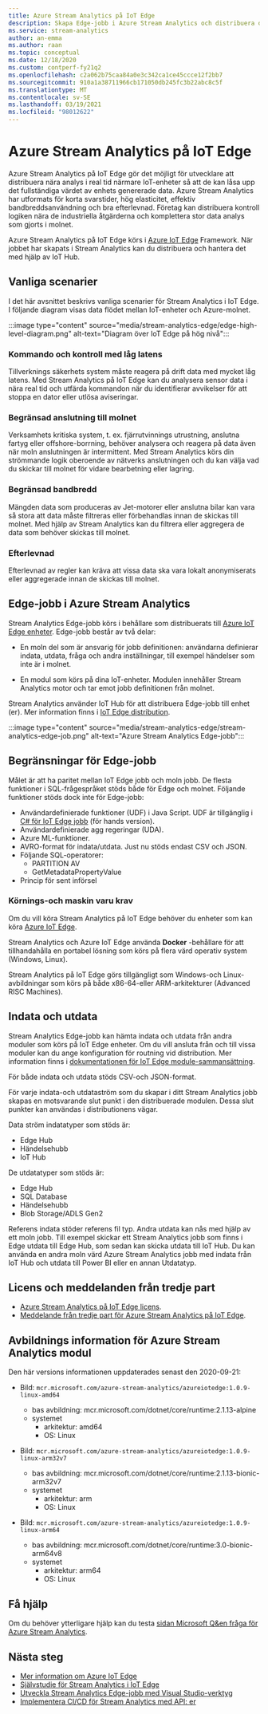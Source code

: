 ```yaml
---
title: Azure Stream Analytics på IoT Edge
description: Skapa Edge-jobb i Azure Stream Analytics och distribuera dem till enheter som kör Azure IoT Edge.
ms.service: stream-analytics
author: an-emma
ms.author: raan
ms.topic: conceptual
ms.date: 12/18/2020
ms.custom: contperf-fy21q2
ms.openlocfilehash: c2a062b75caa84a0e3c342ca1ce45ccce12f2bb7
ms.sourcegitcommit: 910a1a38711966cb171050db245fc3b22abc8c5f
ms.translationtype: MT
ms.contentlocale: sv-SE
ms.lasthandoff: 03/19/2021
ms.locfileid: "98012622"
---
```

# <a name="azure-stream-analytics-on-iot-edge"></a>Azure Stream Analytics på IoT Edge
 
Azure Stream Analytics på IoT Edge gör det möjligt för utvecklare att distribuera nära analys i real tid närmare IoT-enheter så att de kan låsa upp det fullständiga värdet av enhets genererade data. Azure Stream Analytics har utformats för korta svarstider, hög elasticitet, effektiv bandbreddsanvändning och bra efterlevnad. Företag kan distribuera kontroll logiken nära de industriella åtgärderna och komplettera stor data analys som gjorts i molnet.

Azure Stream Analytics på IoT Edge körs i [Azure IoT Edge](https://azure.microsoft.com/campaigns/iot-edge/) Framework. När jobbet har skapats i Stream Analytics kan du distribuera och hantera det med hjälp av IoT Hub.

## <a name="common-scenarios"></a>Vanliga scenarier

I det här avsnittet beskrivs vanliga scenarier för Stream Analytics i IoT Edge. I följande diagram visas data flödet mellan IoT-enheter och Azure-molnet.

:::image type="content" source="media/stream-analytics-edge/edge-high-level-diagram.png" alt-text="Diagram över IoT Edge på hög nivå":::

### <a name="low-latency-command-and-control"></a>Kommando och kontroll med låg latens

Tillverknings säkerhets system måste reagera på drift data med mycket låg latens. Med Stream Analytics på IoT Edge kan du analysera sensor data i nära real tid och utfärda kommandon när du identifierar avvikelser för att stoppa en dator eller utlösa aviseringar.

### <a name="limited-connectivity-to-the-cloud"></a>Begränsad anslutning till molnet

Verksamhets kritiska system, t. ex. fjärrutvinnings utrustning, anslutna fartyg eller offshore-borrning, behöver analysera och reagera på data även när moln anslutningen är intermittent. Med Stream Analytics körs din strömmande logik oberoende av nätverks anslutningen och du kan välja vad du skickar till molnet för vidare bearbetning eller lagring.

### <a name="limited-bandwidth"></a>Begränsad bandbredd

Mängden data som produceras av Jet-motorer eller anslutna bilar kan vara så stora att data måste filtreras eller förbehandlas innan de skickas till molnet. Med hjälp av Stream Analytics kan du filtrera eller aggregera de data som behöver skickas till molnet.

### <a name="compliance"></a>Efterlevnad

Efterlevnad av regler kan kräva att vissa data ska vara lokalt anonymiserats eller aggregerade innan de skickas till molnet.

## <a name="edge-jobs-in-azure-stream-analytics"></a>Edge-jobb i Azure Stream Analytics

Stream Analytics Edge-jobb körs i behållare som distribuerats till [Azure IoT Edge enheter](../iot-edge/about-iot-edge.md). Edge-jobb består av två delar:

* En moln del som är ansvarig för jobb definitionen: användarna definierar indata, utdata, fråga och andra inställningar, till exempel händelser som inte är i molnet.

* En modul som körs på dina IoT-enheter. Modulen innehåller Stream Analytics motor och tar emot jobb definitionen från molnet. 

Stream Analytics använder IoT Hub för att distribuera Edge-jobb till enhet (er). Mer information finns i [IoT Edge distribution](../iot-edge/module-deployment-monitoring.md).

:::image type="content" source="media/stream-analytics-edge/stream-analytics-edge-job.png" alt-text="Azure Stream Analytics Edge-jobb":::

## <a name="edge-job-limitations"></a>Begränsningar för Edge-jobb

Målet är att ha paritet mellan IoT Edge jobb och moln jobb. De flesta funktioner i SQL-frågespråket stöds både för Edge och molnet. Följande funktioner stöds dock inte för Edge-jobb:
* Användardefinierade funktioner (UDF) i Java Script. UDF är tillgänglig i [C# för IoT Edge jobb](./stream-analytics-edge-csharp-udf.md) (för hands version).
* Användardefinierade agg regeringar (UDA).
* Azure ML-funktioner.
* AVRO-format för indata/utdata. Just nu stöds endast CSV och JSON.
* Följande SQL-operatorer:
    * PARTITION AV
    * GetMetadataPropertyValue
* Princip för sent införsel

### <a name="runtime-and-hardware-requirements"></a>Körnings-och maskin varu krav
Om du vill köra Stream Analytics på IoT Edge behöver du enheter som kan köra [Azure IoT Edge](https://azure.microsoft.com/campaigns/iot-edge/). 

Stream Analytics och Azure IoT Edge använda **Docker** -behållare för att tillhandahålla en portabel lösning som körs på flera värd operativ system (Windows, Linux).

Stream Analytics på IoT Edge görs tillgängligt som Windows-och Linux-avbildningar som körs på både x86-64-eller ARM-arkitekturer (Advanced RISC Machines). 


## <a name="input-and-output"></a>Indata och utdata

Stream Analytics Edge-jobb kan hämta indata och utdata från andra moduler som körs på IoT Edge enheter. Om du vill ansluta från och till vissa moduler kan du ange konfiguration för routning vid distribution. Mer information finns i [dokumentationen för IoT Edge module-sammansättning](../iot-edge/module-composition.md).

För både indata och utdata stöds CSV-och JSON-format.

För varje indata-och utdataström som du skapar i ditt Stream Analytics jobb skapas en motsvarande slut punkt i den distribuerade modulen. Dessa slut punkter kan användas i distributionens vägar.

Data ström indatatyper som stöds är:
* Edge Hub
* Händelsehubb
* IoT Hub

De utdatatyper som stöds är:
* Edge Hub
* SQL Database
* Händelsehubb
* Blob Storage/ADLS Gen2

Referens indata stöder referens fil typ. Andra utdata kan nås med hjälp av ett moln jobb. Till exempel skickar ett Stream Analytics jobb som finns i Edge utdata till Edge Hub, som sedan kan skicka utdata till IoT Hub. Du kan använda en andra moln värd Azure Stream Analytics jobb med indata från IoT Hub och utdata till Power BI eller en annan Utdatatyp.

## <a name="license-and-third-party-notices"></a>Licens och meddelanden från tredje part
* [Azure Stream Analytics på IoT Edge licens](https://go.microsoft.com/fwlink/?linkid=862827). 
* [Meddelande från tredje part för Azure Stream Analytics på IoT Edge](https://go.microsoft.com/fwlink/?linkid=862828).

## <a name="azure-stream-analytics-module-image-information"></a>Avbildnings information för Azure Stream Analytics modul 

Den här versions informationen uppdaterades senast den 2020-09-21:

- Bild: `mcr.microsoft.com/azure-stream-analytics/azureiotedge:1.0.9-linux-amd64`
   - bas avbildning: mcr.microsoft.com/dotnet/core/runtime:2.1.13-alpine
   - systemet
      - arkitektur: amd64
      - OS: Linux
 
- Bild: `mcr.microsoft.com/azure-stream-analytics/azureiotedge:1.0.9-linux-arm32v7`
   - bas avbildning: mcr.microsoft.com/dotnet/core/runtime:2.1.13-bionic-arm32v7
   - systemet
      - arkitektur: arm
      - OS: Linux
 
- Bild: `mcr.microsoft.com/azure-stream-analytics/azureiotedge:1.0.9-linux-arm64`
   - bas avbildning: mcr.microsoft.com/dotnet/core/runtime:3.0-bionic-arm64v8
   - systemet
      - arkitektur: arm64
      - OS: Linux
      
      
## <a name="get-help"></a>Få hjälp
Om du behöver ytterligare hjälp kan du testa [sidan Microsoft Q&en fråga för Azure Stream Analytics](/answers/topics/azure-stream-analytics.html).

## <a name="next-steps"></a>Nästa steg

* [Mer information om Azure IoT Edge](../iot-edge/about-iot-edge.md)
* [Självstudie för Stream Analytics i IoT Edge](../iot-edge/tutorial-deploy-stream-analytics.md)
* [Utveckla Stream Analytics Edge-jobb med Visual Studio-verktyg](./stream-analytics-tools-for-visual-studio-edge-jobs.md)
* [Implementera CI/CD för Stream Analytics med API: er](stream-analytics-cicd-api.md)

<!--Link references-->
[stream.analytics.developer.guide]: ../stream-analytics-developer-guide.md
[stream.analytics.scale.jobs]: stream-analytics-scale-jobs.md
[stream.analytics.introduction]: stream-analytics-introduction.md
[stream.analytics.get.started]: stream-analytics-real-time-fraud-detection.md
[stream.analytics.query.language.reference]: /stream-analytics-query/stream-analytics-query-language-reference
[stream.analytics.rest.api.reference]: /rest/api/streamanalytics/
